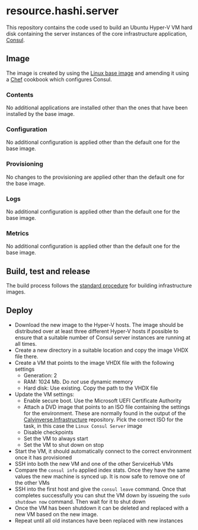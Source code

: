 # resource.hashi.server

This repository contains the code used to build an Ubuntu Hyper-V VM hard disk containing the server
instances of the core infrastructure application, [Consul](https://consul.io).

## Image

The image is created by using the [Linux base image](http://tfs:8080/tfs/Vista/DevInfrastructure/_git/Template-Resource.Linux.Ubuntu.Server)
and amending it using a [Chef](https://www.chef.io/chef/) cookbook which configures Consul.

### Contents

No additional applications are installed other than the ones that have been installed by
the base image.

### Configuration

No additional configuration is applied other than the default one for the base image.

### Provisioning

No changes to the provisioning are applied other than the default one for the base image.

### Logs

No additional configuration is applied other than the default one for the base image.

### Metrics

No additional configuration is applied other than the default one for the base image.

## Build, test and release

The build process follows the [standard procedure](http://devinfrastructure.vista.co/#/help/technical_build_process_infrastructure)
for building infrastructure images.

## Deploy

* Download the new image to the Hyper-V hosts. The image should be distributed over at least three
  different Hyper-V hosts if possible to ensure that a suitable number of Consul server instances
  are running at all times.
* Create a new directory in a suitable location and copy the image VHDX file there.
* Create a VM that points to the image VHDX file with the following settings
  * Generation: 2
  * RAM: 1024 Mb. Do *not* use dynamic memory
  * Hard disk: Use existing. Copy the path to the VHDX file
* Update the VM settings:
  * Enable secure boot. Use the Microsoft UEFI Certificate Authority
  * Attach a DVD image that points to an ISO file containing the settings for the environment. These
    are normally found in the output of the [Calvinverse.Infrastructure](https://github.com/Calvinverse/calvinverse.infrastructure)
    repository. Pick the correct ISO for the task, in this case the `Linux Consul Server` image
  * Disable checkpoints
  * Set the VM to always start
  * Set the VM to shut down on stop
* Start the VM, it should automatically connect to the correct environment once it has provisioned
* SSH into both the new VM and one of the other ServiceHub VMs
* Compare the `consul info` applied index stats. Once they have the same values the new machine is
  synced up. It is now safe to remove one of the other VMs
* SSH into the first host and give the `consul leave` command.
  Once that completes successfully you can shut the VM down by issueing the `sudo shutdown now`
  command. Then wait for it to shut down
* Once the VM has been shutdown it can be deleted and replaced with a new VM based on the new
  image.
* Repeat until all old instances have been replaced with new instances
